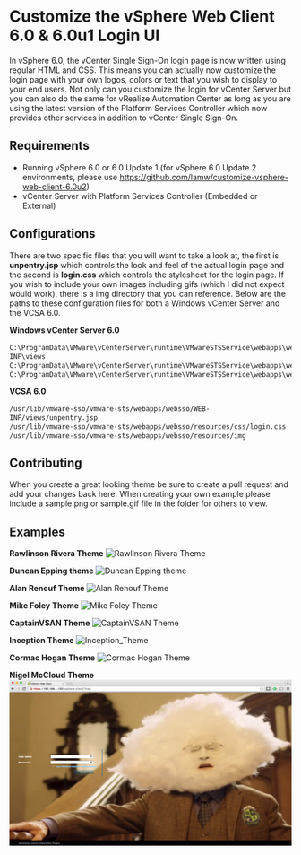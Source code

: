 # Customize the vSphere Web Client 6.0 & 6.0u1 Login UI

In vSphere 6.0, the vCenter Single Sign-On login page is now written using regular HTML and CSS. This means you can actually now customize the login page with your own logos, colors or text that you wish to display to your end users. Not only can you customize the login for vCenter Server but you can also do the same for vRealize Automation Center as long as you are using the latest version of the Platform Services Controller which now provides other services in addition to vCenter Single Sign-On.

## Requirements

* Running vSphere 6.0 or 6.0 Update 1 (for vSphere 6.0 Update 2 environments, please use https://github.com/lamw/customize-vsphere-web-client-6.0u2)
* vCenter Server with Platform Services Controller (Embedded or External)

## Configurations

There are two specific files that you will want to take a look at, the first is **unpentry.jsp** which controls the look and feel of the actual login page and the second is **login.css** which controls the stylesheet for the login page. If you wish to include your own images including gifs (which I did not expect would work), there is a img directory that you can reference. Below are the paths to these configuration files for both a Windows vCenter Server and the VCSA 6.0.

**Windows vCenter Server 6.0**

    C:\ProgramData\VMware\vCenterServer\runtime\VMwareSTSService\webapps\websso\WEB-INF\views
    C:\ProgramData\VMware\vCenterServer\runtime\VMwareSTSService\webapps\websso\resources\css
    C:\ProgramData\VMware\vCenterServer\runtime\VMwareSTSService\webapps\websso\resources\img

**VCSA 6.0**

    /usr/lib/vmware-sso/vmware-sts/webapps/websso/WEB-INF/views/unpentry.jsp
    /usr/lib/vmware-sso/vmware-sts/webapps/websso/resources/css/login.css
    /usr/lib/vmware-sso/vmware-sts/webapps/websso/resources/img

## Contributing

When you create a great looking theme be sure to create a pull request and add your changes back here.  When creating your own example please include a sample.png or sample.gif file in the folder for others to view.

## Examples

**Rawlinson Rivera Theme**
![Rawlinson Rivera Theme](themes/RawlinsonRivera/sample.png)

**Duncan Epping theme**
![Duncan Epping theme](themes/DuncanEpping/sample.png)

**Alan Renouf Theme**
![Alan Renouf Theme](themes/AlanRenouf/sample.png)

**Mike Foley Theme**
![Mike Foley Theme](themes/MikeFoley/sample.png)

**CaptainVSAN Theme**
![CaptainVSAN Theme](themes/CaptainVSAN/sample.png)

**Inception Theme**
![Inception_Theme](themes/Inception/sample.png)

**Cormac Hogan Theme**
![Cormac Hogan Theme](themes/CormacHogan/sample.png)

**Nigel McCloud Theme**
![Nigel McCloud Theme](themes/NigelMcCloud/sample.png)
